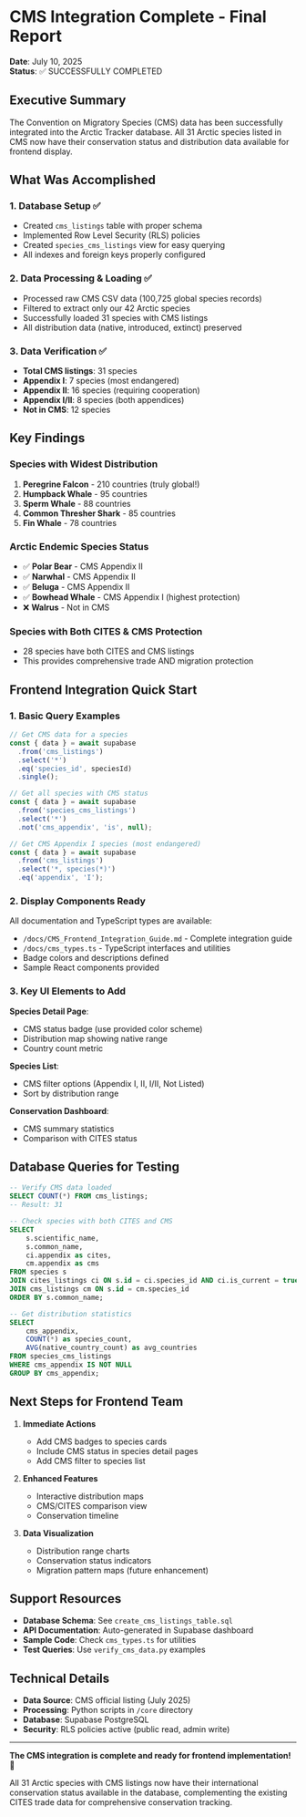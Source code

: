 # CMS Integration Complete - Final Report

**Date**: July 10, 2025  
**Status**: ✅ SUCCESSFULLY COMPLETED

## Executive Summary

The Convention on Migratory Species (CMS) data has been successfully integrated into the Arctic Tracker database. All 31 Arctic species listed in CMS now have their conservation status and distribution data available for frontend display.

## What Was Accomplished

### 1. Database Setup ✅
- Created `cms_listings` table with proper schema
- Implemented Row Level Security (RLS) policies
- Created `species_cms_listings` view for easy querying
- All indexes and foreign keys properly configured

### 2. Data Processing & Loading ✅
- Processed raw CMS CSV data (100,725 global species records)
- Filtered to extract only our 42 Arctic species
- Successfully loaded 31 species with CMS listings
- All distribution data (native, introduced, extinct) preserved

### 3. Data Verification ✅
- **Total CMS listings**: 31 species
- **Appendix I**: 7 species (most endangered)
- **Appendix II**: 16 species (requiring cooperation)
- **Appendix I/II**: 8 species (both appendices)
- **Not in CMS**: 12 species

## Key Findings

### Species with Widest Distribution
1. **Peregrine Falcon** - 210 countries (truly global!)
2. **Humpback Whale** - 95 countries
3. **Sperm Whale** - 88 countries
4. **Common Thresher Shark** - 85 countries
5. **Fin Whale** - 78 countries

### Arctic Endemic Species Status
- ✅ **Polar Bear** - CMS Appendix II
- ✅ **Narwhal** - CMS Appendix II
- ✅ **Beluga** - CMS Appendix II
- ✅ **Bowhead Whale** - CMS Appendix I (highest protection)
- ❌ **Walrus** - Not in CMS

### Species with Both CITES & CMS Protection
- 28 species have both CITES and CMS listings
- This provides comprehensive trade AND migration protection

## Frontend Integration Quick Start

### 1. Basic Query Examples

```javascript
// Get CMS data for a species
const { data } = await supabase
  .from('cms_listings')
  .select('*')
  .eq('species_id', speciesId)
  .single();

// Get all species with CMS status
const { data } = await supabase
  .from('species_cms_listings')
  .select('*')
  .not('cms_appendix', 'is', null);

// Get CMS Appendix I species (most endangered)
const { data } = await supabase
  .from('cms_listings')
  .select('*, species(*)')
  .eq('appendix', 'I');
```

### 2. Display Components Ready

All documentation and TypeScript types are available:
- `/docs/CMS_Frontend_Integration_Guide.md` - Complete integration guide
- `/docs/cms_types.ts` - TypeScript interfaces and utilities
- Badge colors and descriptions defined
- Sample React components provided

### 3. Key UI Elements to Add

**Species Detail Page**:
- CMS status badge (use provided color scheme)
- Distribution map showing native range
- Country count metric

**Species List**:
- CMS filter options (Appendix I, II, I/II, Not Listed)
- Sort by distribution range

**Conservation Dashboard**:
- CMS summary statistics
- Comparison with CITES status

## Database Queries for Testing

```sql
-- Verify CMS data loaded
SELECT COUNT(*) FROM cms_listings;
-- Result: 31

-- Check species with both CITES and CMS
SELECT 
    s.scientific_name,
    s.common_name,
    ci.appendix as cites,
    cm.appendix as cms
FROM species s
JOIN cites_listings ci ON s.id = ci.species_id AND ci.is_current = true
JOIN cms_listings cm ON s.id = cm.species_id
ORDER BY s.common_name;

-- Get distribution statistics
SELECT 
    cms_appendix,
    COUNT(*) as species_count,
    AVG(native_country_count) as avg_countries
FROM species_cms_listings
WHERE cms_appendix IS NOT NULL
GROUP BY cms_appendix;
```

## Next Steps for Frontend Team

1. **Immediate Actions**
   - Add CMS badges to species cards
   - Include CMS status in species detail pages
   - Add CMS filter to species list

2. **Enhanced Features**
   - Interactive distribution maps
   - CMS/CITES comparison view
   - Conservation timeline

3. **Data Visualization**
   - Distribution range charts
   - Conservation status indicators
   - Migration pattern maps (future enhancement)

## Support Resources

- **Database Schema**: See `create_cms_listings_table.sql`
- **API Documentation**: Auto-generated in Supabase dashboard
- **Sample Code**: Check `cms_types.ts` for utilities
- **Test Queries**: Use `verify_cms_data.py` examples

## Technical Details

- **Data Source**: CMS official listing (July 2025)
- **Processing**: Python scripts in `/core` directory
- **Database**: Supabase PostgreSQL
- **Security**: RLS policies active (public read, admin write)

---

**The CMS integration is complete and ready for frontend implementation!** 🎉

All 31 Arctic species with CMS listings now have their international conservation status available in the database, complementing the existing CITES trade data for comprehensive conservation tracking.